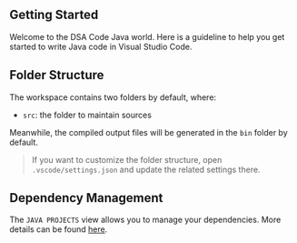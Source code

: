 ## Getting Started 

Welcome to the DSA Code Java world. Here is a guideline to help you get started to write Java code in Visual Studio Code.

## Folder Structure

The workspace contains two folders by default, where:

- `src`: the folder to maintain sources


Meanwhile, the compiled output files will be generated in the `bin` folder by default.

> If you want to customize the folder structure, open `.vscode/settings.json` and update the related settings there.

## Dependency Management

The `JAVA PROJECTS` view allows you to manage your dependencies. More details can be found [here](https://github.com/microsoft/vscode-java-dependency#manage-dependencies).
